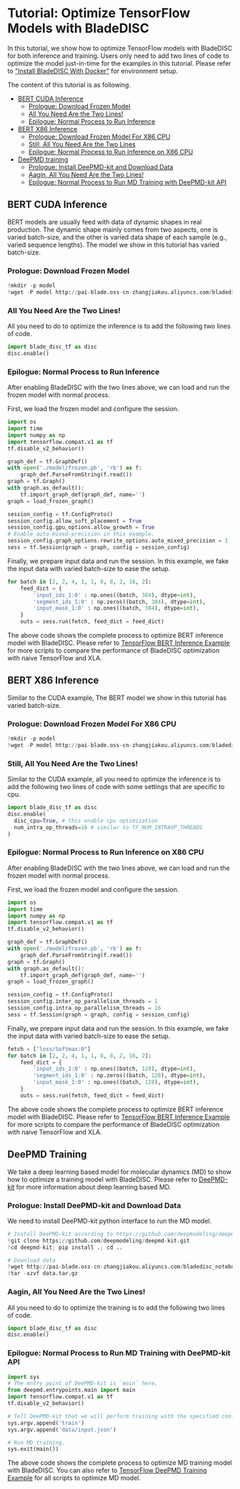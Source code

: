 # Tutorial: Optimize TensorFlow Models with BladeDISC

In this tutorial, we show how to optimize TensorFlow models with BladeDISC for
both inference and training. Users only need to add two lines of code to
optimize the model just-in-time for the examples in this tutorial.
Please refer to ["Install BladeDISC With Docker"](/docs/install_with_docker.md)
for environment setup.

The content of this tutorial is as following.
- [BERT CUDA Inference](#bert-cuda-inference)
  - [Prologue: Download Frozen Model](#prologue-download-frozen-model)
  - [All You Need Are the Two Lines!](#all-you-need-are-the-two-lines)
  - [Epilogue: Normal Process to Run Inference](#epilogue-normal-process-to-run-inference)
- [BERT X86 Inference](#bert-x86-inference)
  - [Prologue: Download Frozen Model For X86 CPU](#prologue-download-frozen-model-for-x86-cpu)
  - [Still, All You Need Are the Two Lines](#still-all-you-need-are-the-two-lines)
  - [Epilogue: Normal Process to Run Inference on X86 CPU](#epilogue-normal-process-to-run-inference-on-x86-cpu)
- [DeePMD training](#deepmd-training)
  - [Prologue: Install DeePMD-kit and Download Data](#prologue-install-deepmd-kit-and-download-data)
  - [Aagin, All You Need Are the Two Lines!](#again-all-you-need-are-the-two-lines)
  - [Epilogue: Normal Process to Run MD Training with DeePMD-kit API](#epilogue-normal-process-to-run-md-training-with-deepmd-kit-api)


## BERT CUDA Inference

BERT models are usually feed with data of dynamic shapes in real production. The
dynamic shape mainly comes from two aspects, one is varied batch-size, and the
other is varied data shape of each sample (e.g., varied sequence lengths). The
model we show in this tutorial has varied batch-size.

### Prologue: Download Frozen Model

```python
!mkdir -p model
!wget -P model http://pai-blade.oss-cn-zhangjiakou.aliyuncs.com/bladedisc_notebook_binaries/models/disc_bert_example/frozen.pb
```

### All You Need Are the Two Lines!

All you need to do to optimize the inference is to add the following two lines
of code.
```python
import blade_disc_tf as disc
disc.enable()
```

### Epilogue: Normal Process to Run Inference

After enabling BladeDISC with the two lines above, we can load and run the
frozen model with normal process.

First, we load the frozen model and configure the session.
```python
import os
import time
import numpy as np
import tensorflow.compat.v1 as tf
tf.disable_v2_behavior()

graph_def = tf.GraphDef()
with open('./model/frozen.pb', 'rb') as f:
    graph_def.ParseFromString(f.read())
graph = tf.Graph()
with graph.as_default():
    tf.import_graph_def(graph_def, name='')
graph = load_frozen_graph()

session_config = tf.ConfigProto()
session_config.allow_soft_placement = True
session_config.gpu_options.allow_growth = True
# Enable auto-mixed-precision in this example.
session_config.graph_options.rewrite_options.auto_mixed_precision = 1
sess = tf.Session(graph = graph, config = session_config)
```

Finally, we prepare input data and run the session. In this example, we fake the
input data with varied batch-size to ease the setup.
```python
for batch in [2, 2, 4, 1, 1, 8, 8, 2, 16, 2]:
    feed_dict = {
        'input_ids_1:0' : np.ones((batch, 384), dtype=int),
        'segment_ids_1:0' : np.zeros((batch, 384), dtype=int),
        'input_mask_1:0' : np.ones((batch, 384), dtype=int),
    }
    outs = sess.run(fetch, feed_dict = feed_dict)
```

The above code shows the complete process to optimize BERT inference model with
BladeDISC. Please refer to [TensorFlow BERT Inference
Example](https://github.com/alibaba/BladeDISC/tree/main/examples/TensorFlow/Inference/CUDA/BERT)
for more scripts to compare the performance of BladeDISC optimization with naive
TensorFlow and XLA.


## BERT X86 Inference

Similar to the CUDA example, The BERT model we show in this tutorial has varied
batch-size.

### Prologue: Download Frozen Model For X86 CPU

```python
!mkdir -p model
!wget -P model http://pai-blade.oss-cn-zhangjiakou.aliyuncs.com/bladedisc_notebook_binaries/models/disc_bert_cpu_example/frozen.pb
```

### Still, All You Need Are the Two Lines!

Similar to the CUDA example, all you need to optimize the inference is to
add the following two lines of code with some settings that are specific to cpu.
```python
import blade_disc_tf as disc
disc.enable(
  disc_cpu=True, # this enable cpu optimization
  num_intra_op_threads=16 # similar to TF_NUM_INTRAOP_THREADS
)
```

### Epilogue: Normal Process to Run Inference on X86 CPU

After enabling BladeDISC with the two lines above, we can load and run the
frozen model with normal process.

First, we load the frozen model and configure the session.
```python
import os
import time
import numpy as np
import tensorflow.compat.v1 as tf
tf.disable_v2_behavior()

graph_def = tf.GraphDef()
with open('./model/frozen.pb', 'rb') as f:
    graph_def.ParseFromString(f.read())
graph = tf.Graph()
with graph.as_default():
    tf.import_graph_def(graph_def, name='')
graph = load_frozen_graph()

session_config = tf.ConfigProto()
session_config.inter_op_parallelism_threads = 1
session_config.intra_op_parallelism_threads = 16
sess = tf.Session(graph = graph, config = session_config)
```

Finally, we prepare input data and run the session. In this example, we fake the
input data with varied batch-size to ease the setup.
```python
fetch = ["loss/Softmax:0"]
for batch in [2, 2, 4, 1, 1, 8, 8, 2, 16, 2]:
    feed_dict = {
        'input_ids_1:0' : np.ones((batch, 128), dtype=int),
        'segment_ids_1:0' : np.zeros((batch, 128), dtype=int),
        'input_mask_1:0' : np.ones((batch, 128), dtype=int),
    }
    outs = sess.run(fetch, feed_dict = feed_dict)
```

The above code shows the complete process to optimize BERT inference model with
BladeDISC. Please refer to [TensorFlow BERT Inference
Example](https://github.com/alibaba/BladeDISC/tree/main/examples/TensorFlow/Inference/X86/BERT)
for more scripts to compare the performance of BladeDISC optimization with naive
TensorFlow and XLA.


## DeePMD Training

We take a deep learning based model for molecular dynamics (MD) to show how to
optimize a training model with BladeDISC. Please refer to
[DeePMD-kit](https://github.com/deepmodeling/deepmd-kit) for more information
about deep learning based MD.



### Prologue: Install DeePMD-kit and Download Data

We need to install DeePMD-kit python interface to run the MD model.
```python
# Install DeePMD-kit according to https://github.com/deepmodeling/deepmd-kit/blob/master/doc/install/install-from-source.md#install-the-python-interface
!git clone https://github.com/deepmodeling/deepmd-kit.git
!cd deepmd-kit; pip install .; cd ..

# Download data
!wget http://pai-blade.oss-cn-zhangjiakou.aliyuncs.com/bladedisc_notebook_binaries/data/disc_deepmd_example/data.tar.gz
!tar -xzvf data.tar.gz
```

### Aagin, All You Need Are the Two Lines!

All you need to do to optimize the training is to add the following two lines of
code.
```python
import blade_disc_tf as disc
disc.enable()
```

### Epilogue: Normal Process to Run MD Training with DeePMD-kit API

```python
import sys
# The entry point of DeePMD-kit is `main` here.
from deepmd.entrypoints.main import main
import tensorflow.compat.v1 as tf
tf.disable_v2_behavior()

# Tell DeePMD-kit that we will perform training with the specified configuration.
sys.argv.append('train')
sys.argv.append('data/input.json')

# Run MD training.
sys.exit(main())
```

The above code shows the complete process to optimize MD training model with
BladeDISC. You can also refer to [TensorFlow DeePMD Training
Example](https://github.com/alibaba/BladeDISC/tree/main/examples/TensorFlow/Train/DeePMD)
for all scripts to optimize MD model.
